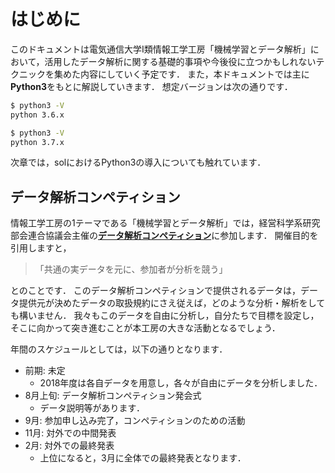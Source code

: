 # はじめに

このドキュメントは電気通信大学I類情報工学工房「機械学習とデータ解析」において，活用したデータ解析に関する基礎的事項や今後役に立つかもしれないテクニックを集めた内容にしていく予定です．
また，本ドキュメントでは主に**Python3**をもとに解説していきます．
想定バージョンは次の通りです．

```sh
$ python3 -V
python 3.6.x
```

```sh
$ python3 -V
python 3.7.x
```

次章では，solにおけるPython3の導入についても触れています．

## データ解析コンペティション

情報工学工房の1テーマである「機械学習とデータ解析」では，経営科学系研究部会連合協議会主催の[**データ解析コンペティション**](https://jasmac-j.jimdo.com/%E3%83%87%E3%83%BC%E3%82%BF%E8%A7%A3%E6%9E%90%E3%82%B3%E3%83%B3%E3%83%9A%E3%83%86%E3%82%A3%E3%82%B7%E3%83%A7%E3%83%B3/)に参加します．
開催目的を引用しますと，

> 「共通の実データを元に、参加者が分析を競う」

とのことです．
このデータ解析コンペティションで提供されるデータは，データ提供元が決めたデータの取扱規約にさえ従えば，どのような分析・解析をしても構いません．
我々もこのデータを自由に分析し，自分たちで目標を設定し，そこに向かって突き進むことが本工房の大きな活動となるでしょう．

年間のスケジュールとしては，以下の通りとなります．

- 前期: 未定
  - 2018年度は各自データを用意し，各々が自由にデータを分析しました．
- 8月上旬: データ解析コンペティション発会式
  - データ説明等があります．
- 9月: 参加申し込み完了，コンペティションのための活動
- 11月: 対外での中間発表
- 2月: 対外での最終発表
  - 上位になると，3月に全体での最終発表となります．
